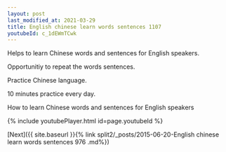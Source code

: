 ```yaml
---
layout: post
last_modified_at: 2021-03-29
title: English chinese learn words sentences 1107 
youtubeId: c_1dEWmTCwk
---
```

 
 
Helps to learn Chinese words and sentences for English speakers.

Opportunitiy to repeat the words sentences. 

Practice Chinese language. 
 
10 minutes practice every day. 
 
How to learn Chinese words and sentences for English speakers 
 
{% include youtubePlayer.html id=page.youtubeId %}
 
 
[Next]({{ site.baseurl }}{% link  split2/_posts/2015-06-20-English chinese learn words sentences 976 .md%})
 
